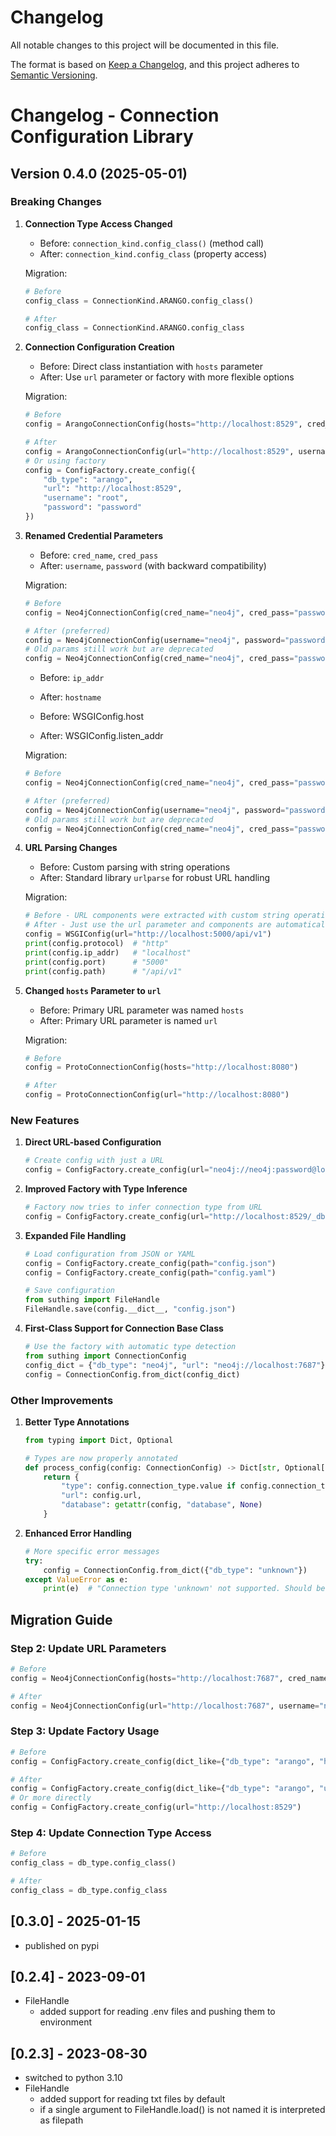# Changelog

All notable changes to this project will be documented in this file.

The format is based on [Keep a Changelog](https://keepachangelog.com/en/1.0.0/),
and this project adheres to [Semantic Versioning](https://semver.org/spec/v2.0.0.html).

# Changelog - Connection Configuration Library

## Version 0.4.0 (2025-05-01)

### Breaking Changes

1. **Connection Type Access Changed**
   - Before: `connection_kind.config_class()` (method call)
   - After: `connection_kind.config_class` (property access)
   
   Migration:
   ```python
   # Before
   config_class = ConnectionKind.ARANGO.config_class()
   
   # After
   config_class = ConnectionKind.ARANGO.config_class
   ```

2. **Connection Configuration Creation**
   - Before: Direct class instantiation with `hosts` parameter
   - After: Use `url` parameter or factory with more flexible options
   
   Migration:
   ```python
   # Before
   config = ArangoConnectionConfig(hosts="http://localhost:8529", cred_name="root", cred_pass="password")
   
   # After
   config = ArangoConnectionConfig(url="http://localhost:8529", username="root", password="password")
   # Or using factory
   config = ConfigFactory.create_config({
       "db_type": "arango",
       "url": "http://localhost:8529",
       "username": "root",
       "password": "password"
   })
   ```

3. **Renamed Credential Parameters**
   - Before: `cred_name`, `cred_pass`
   - After: `username`, `password` (with backward compatibility)
   
   Migration:
   ```python
   # Before
   config = Neo4jConnectionConfig(cred_name="neo4j", cred_pass="password")
   
   # After (preferred)
   config = Neo4jConnectionConfig(username="neo4j", password="password")
   # Old params still work but are deprecated
   config = Neo4jConnectionConfig(cred_name="neo4j", cred_pass="password")  # Still works
   ```

   - Before: `ip_addr`
   - After: `hostname`

   - Before: WSGIConfig.host
   - After: WSGIConfig.listen_addr

   
   Migration:
   ```python
   # Before
   config = Neo4jConnectionConfig(cred_name="neo4j", cred_pass="password")
   
   # After (preferred)
   config = Neo4jConnectionConfig(username="neo4j", password="password")
   # Old params still work but are deprecated
   config = Neo4jConnectionConfig(cred_name="neo4j", cred_pass="password")  # Still works
   ```
  

4. **URL Parsing Changes**
   - Before: Custom parsing with string operations
   - After: Standard library `urlparse` for robust URL handling
   
   Migration:
   ```python
   # Before - URL components were extracted with custom string operations
   # After - Just use the url parameter and components are automatically extracted
   config = WSGIConfig(url="http://localhost:5000/api/v1")
   print(config.protocol)  # "http"
   print(config.ip_addr)   # "localhost"
   print(config.port)      # "5000"
   print(config.path)      # "/api/v1"
   ```

5. **Changed `hosts` Parameter to `url`**
   - Before: Primary URL parameter was named `hosts`
   - After: Primary URL parameter is named `url`
   
   Migration:
   ```python
   # Before
   config = ProtoConnectionConfig(hosts="http://localhost:8080")
   
   # After
   config = ProtoConnectionConfig(url="http://localhost:8080")
   ```

### New Features

1. **Direct URL-based Configuration**
   ```python
   # Create config with just a URL
   config = ConfigFactory.create_config(url="neo4j://neo4j:password@localhost:7687/mydb")
   ```

2. **Improved Factory with Type Inference**
   ```python
   # Factory now tries to infer connection type from URL
   config = ConfigFactory.create_config(url="http://localhost:8529/_db/mydb")  # Will infer ArangoDB if "arango" is in URL
   ```

3. **Expanded File Handling**
   ```python
   # Load configuration from JSON or YAML
   config = ConfigFactory.create_config(path="config.json")
   config = ConfigFactory.create_config(path="config.yaml")
   
   # Save configuration
   from suthing import FileHandle
   FileHandle.save(config.__dict__, "config.json")
   ```

4. **First-Class Support for Connection Base Class**
   ```python
   # Use the factory with automatic type detection
   from suthing import ConnectionConfig
   config_dict = {"db_type": "neo4j", "url": "neo4j://localhost:7687"}
   config = ConnectionConfig.from_dict(config_dict)
   ```

### Other Improvements

1. **Better Type Annotations**
   ```python
   from typing import Dict, Optional
   
   # Types are now properly annotated
   def process_config(config: ConnectionConfig) -> Dict[str, Optional[str]]:
       return {
           "type": config.connection_type.value if config.connection_type else None,
           "url": config.url,
           "database": getattr(config, "database", None)
       }
   ```

2. **Enhanced Error Handling**
   ```python
   # More specific error messages
   try:
       config = ConnectionConfig.from_dict({"db_type": "unknown"})
   except ValueError as e:
       print(e)  # "Connection type 'unknown' not supported. Should be one of: ['arango', 'neo4j', 'wsgi']"
   ```


## Migration Guide

### Step 2: Update URL Parameters
```python
# Before
config = Neo4jConnectionConfig(hosts="http://localhost:7687", cred_name="neo4j", cred_pass="pass")

# After
config = Neo4jConnectionConfig(url="http://localhost:7687", username="neo4j", password="pass")
```

### Step 3: Update Factory Usage
```python
# Before
config = ConfigFactory.create_config(dict_like={"db_type": "arango", "hosts": "http://localhost:8529"})

# After
config = ConfigFactory.create_config(dict_like={"db_type": "arango", "url": "http://localhost:8529"})
# Or more directly
config = ConfigFactory.create_config(url="http://localhost:8529")
```

### Step 4: Update Connection Type Access
```python
# Before
config_class = db_type.config_class()

# After
config_class = db_type.config_class
```


## [0.3.0] - 2025-01-15
- published on pypi


## [0.2.4] - 2023-09-01
- FileHandle
  - added support for reading .env files and pushing them to environment


## [0.2.3] - 2023-08-30
- switched to python 3.10
- FileHandle
  - added support for reading txt files by default
  - if a single argument to FileHandle.load() is not named it is interpreted as filepath 

